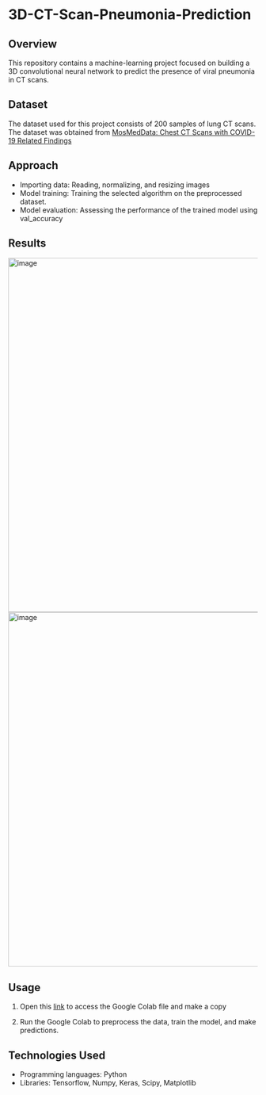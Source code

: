 # 3D-CT-Scan-Pneumonia-Prediction

## Overview
This repository contains a machine-learning project focused on building a 3D convolutional neural network to predict the presence of viral pneumonia in CT scans. 

## Dataset
The dataset used for this project consists of 200 samples of lung CT scans. The dataset was obtained from [MosMedData: Chest CT Scans with COVID-19 Related Findings](https://www.medrxiv.org/content/10.1101/2020.05.20.20100362v1)

## Approach
- Importing data: Reading, normalizing, and resizing images
- Model training: Training the selected algorithm on the preprocessed dataset.
- Model evaluation: Assessing the performance of the trained model using val_accuracy

## Results

<img width="715" alt="image" src="https://github.com/EvelynP27/3D-CT-Scan-Pneumonia-Prediction/assets/171450202/9858b7ae-e42c-4047-a6c1-b75817b821fa">

<img width="715" alt="image" src="https://github.com/EvelynP27/3D-CT-Scan-Pneumonia-Prediction/assets/171450202/66cccddf-57df-43cc-9bb0-164c1e980348">


## Usage
1. Open this [link](https://colab.research.google.com/drive/1kl7IaIosr33FSTU-9VCxXcRO457Naq-Q?usp=sharing) to access the Google Colab file and make a copy

2. Run the Google Colab to preprocess the data, train the model, and make predictions.

## Technologies Used
- Programming languages: Python
- Libraries: Tensorflow, Numpy, Keras, Scipy, Matplotlib
